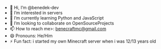 - 👋 Hi, I’m @benedek-dev
- 👀 I’m interested in servers
- 🌱 I’m currently learning Python and JavaScript
- 💞️ I’m looking to collaborate on OpenSourceProjects
- 📫 How to reach me>: benecraftmc@gmail.com
- 😄 Pronouns: He/Him
- ⚡ Fun fact: i started my own Minecraft server when i was 12/13 years old

<!---
benedek-dev/benedek-dev is a ✨ special ✨ repository because its `README.md` (this file) appears on your GitHub profile.
You can click the Preview link to take a look at your changes.
--->

